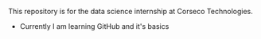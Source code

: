 This repository is for the data science internship at Corseco Technologies.
- Currently I am learning GitHub and it's basics
